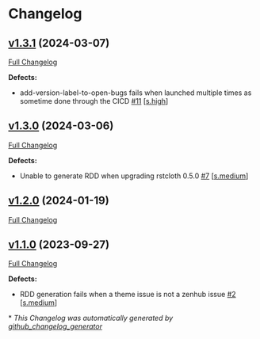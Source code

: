 # Changelog

## [v1.3.1](https://github.com/NASA-PDS/lasso-issues/tree/v1.3.1) (2024-03-07)

[Full Changelog](https://github.com/NASA-PDS/lasso-issues/compare/v1.3.0...v1.3.1)

**Defects:**

- add-version-label-to-open-bugs fails when launched multiple times as sometime done through the CICD [\#11](https://github.com/NASA-PDS/lasso-issues/issues/11) [[s.high](https://github.com/NASA-PDS/lasso-issues/labels/s.high)]

## [v1.3.0](https://github.com/NASA-PDS/lasso-issues/tree/v1.3.0) (2024-03-06)

[Full Changelog](https://github.com/NASA-PDS/lasso-issues/compare/v1.2.0...v1.3.0)

**Defects:**

- Unable to generate RDD when upgrading rstcloth 0.5.0 [\#7](https://github.com/NASA-PDS/lasso-issues/issues/7) [[s.medium](https://github.com/NASA-PDS/lasso-issues/labels/s.medium)]

## [v1.2.0](https://github.com/NASA-PDS/lasso-issues/tree/v1.2.0) (2024-01-19)

[Full Changelog](https://github.com/NASA-PDS/lasso-issues/compare/v1.1.0...v1.2.0)

## [v1.1.0](https://github.com/NASA-PDS/lasso-issues/tree/v1.1.0) (2023-09-27)

[Full Changelog](https://github.com/NASA-PDS/lasso-issues/compare/5a9bccd17709454f01e8b6936a3748b3c34c6d25...v1.1.0)

**Defects:**

- RDD generation fails when a theme issue is not a zenhub issue [\#2](https://github.com/NASA-PDS/lasso-issues/issues/2) [[s.medium](https://github.com/NASA-PDS/lasso-issues/labels/s.medium)]



\* *This Changelog was automatically generated by [github_changelog_generator](https://github.com/github-changelog-generator/github-changelog-generator)*
